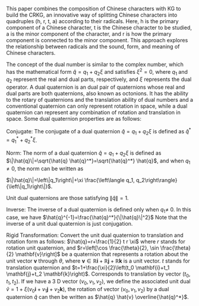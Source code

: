 This paper combines the composition of Chinese characters with KG to build the CRKG, an innovative way of splitting Chinese characters into quadruples (h, r, t, a) according to their radicals. Here, h is the primary component of a Chinese character, t is the Chinese character to be studied, a is the minor component of the character, and r is how the primary component is connected to the minor component. This approach explores the relationship between radicals and the sound, form, and meaning of Chinese characters.

The concept of the dual number is similar to the complex number, which has the mathematical form $\hat{q}=q_1+q_2 \xi$ and satisfies $\xi^2=0$, where $q_1$ and $q_2$ represent the real and dual parts, respectively, and $\xi$ represents the dual operator. A dual quaternion is an dual pair of quaternions whose real and dual parts are both quaternions, also known as octonions. It has the ability to the rotary of quaternions and the translation ability of dual numbers and a conventional quaternion can only represent rotation in space, while a dual quaternion can represent any combination of rotation and translation in space. Some dual quaternion properties are as follows:

Conjugate: The conjugate of a dual quaternion $\hat{q}=q_1+q_2 \xi$ is defined as $\hat{q}^*=q_1^*+q_2^* \xi$.

Norm: The norm of a dual quaternion $\hat{q}=q_1+q_2 \xi$ is defined as $\|\hat{q}\|=\sqrt{\hat{q} \hat{q}^*}=\sqrt{\hat{q}^*} \hat{q}$, and when $q_1 \neq 0$, the norm can be written as

$\|\hat{q}\|=\left\|q_1\right\|+\xi \frac{\left\langle q_1, q_2\right\rangle}{\left\|q_1\right\|}$.

Unit dual quaternions are those satisfying $\|\hat{q}\|=1$.

Inverse: The inverse of a dual quaternion is defined only when $q_1 \neq$ 0. In this case, we have
$\hat{q}^{-1}=\frac{\hat{q}^*}{\|\hat{q}\|^2}$
Note that the inverse of a unit dual quaternion is just conjugation.

Rigid Transformation: Convert the unit dual quaternion to translation and rotation form as follows:
$\hat{q}=r+\frac{1}{2} t r \xi$
where $r$ stands for rotation unit quaternion, and $r=\left[\cos \frac{\theta}{2}, \sin \frac{\theta}{2} \mathbf{v}\right]$ be a quaternion that represents a rotation about the unit vector $\mathbf{v}$ through $\theta$, where $\mathbf{v} \in \mathbb{R} \mathbf{i}+\mathbb{R} \mathbf{j}+\mathbb{R} \mathbf{k}$ is a unit vector. $t$ stands for translation quaternion and $t=1+\frac{\xi}{2}\left(t_0 \mathbf{i}+t_1 \mathbf{j}+t_2 \mathbf{k}\right)$. Corresponds to translation by vector $\left(t_0, t_1, t_2\right)$. If we have a 3 D vector $\left(v_0, v_1, v_2\right)$, we define the associated unit dual $\hat{v}=1+\xi\left(v_0 \mathbf{i}+v_1 \mathbf{j}+v_2 \mathbf{k}\right)$, the rotation of vector $\left(v_0, v_1, v_2\right)$ by a dual quaternion $\hat{q}$ can then be written as $\hat{q} \hat{v} \overline{\hat{q}^*}$.